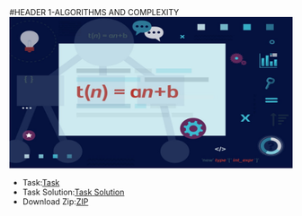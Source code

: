 <html>
  <body>
  #HEADER 1-ALGORITHMS AND COMPLEXITY
    <img src="https://github.com/vasnastos/Page_Images/blob/master/algorithms.jpg?raw=true" width="1024" height="270">
     <ul>
       <li>Task:<a href="https://github.com/vasnastos/Algorithms_and_complexity/blob/main/algo_complexity.pdf">Task</a></li>
       <li>Task Solution:<a href="">Task Solution</a></li>
       <li>Download Zip:<a href="https://github.com/vasnastos/Algorithms_and_complexity/archive/main.zip">ZIP</a></li>
       </ul>
  </body>
  </html>

